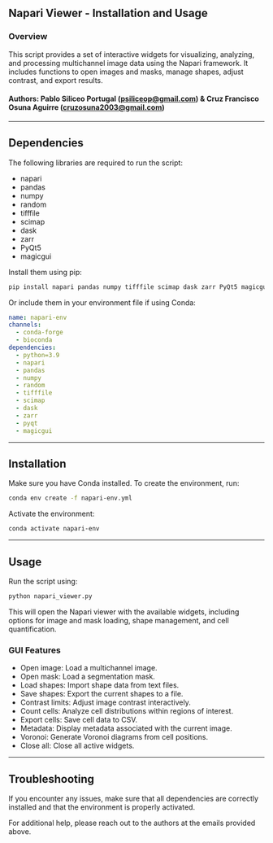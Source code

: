 ## Napari Viewer - Installation and Usage

### Overview
This script provides a set of interactive widgets for visualizing, analyzing, and processing multichannel image data using the Napari framework. It includes functions to open images and masks, manage shapes, adjust contrast, and export results.

#### Authors: Pablo Siliceo Portugal (psiliceop@gmail.com) & Cruz Francisco Osuna Aguirre (cruzosuna2003@gmail.com)

---

## Dependencies
The following libraries are required to run the script:

- napari
- pandas
- numpy
- random
- tifffile
- scimap
- dask
- zarr
- PyQt5
- magicgui

Install them using pip:
```bash
pip install napari pandas numpy tifffile scimap dask zarr PyQt5 magicgui
```

Or include them in your environment file if using Conda:
```yaml
name: napari-env
channels:
  - conda-forge
  - bioconda
dependencies:
  - python=3.9
  - napari
  - pandas
  - numpy
  - random
  - tifffile
  - scimap
  - dask
  - zarr
  - pyqt
  - magicgui
```

---

## Installation
Make sure you have Conda installed. To create the environment, run:
```bash
conda env create -f napari-env.yml
```

Activate the environment:
```bash
conda activate napari-env
```

---

## Usage
Run the script using:
```bash
python napari_viewer.py
```

This will open the Napari viewer with the available widgets, including options for image and mask loading, shape management, and cell quantification.

### GUI Features
- Open image: Load a multichannel image.
- Open mask: Load a segmentation mask.
- Load shapes: Import shape data from text files.
- Save shapes: Export the current shapes to a file.
- Contrast limits: Adjust image contrast interactively.
- Count cells: Analyze cell distributions within regions of interest.
- Export cells: Save cell data to CSV.
- Metadata: Display metadata associated with the current image.
- Voronoi: Generate Voronoi diagrams from cell positions.
- Close all: Close all active widgets.

---

## Troubleshooting
If you encounter any issues, make sure that all dependencies are correctly installed and that the environment is properly activated.

For additional help, please reach out to the authors at the emails provided above.

